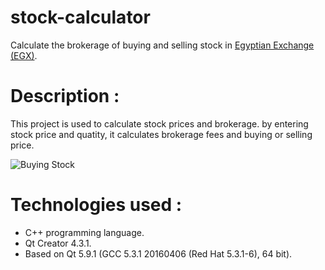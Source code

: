 # stock-calculator
Calculate the brokerage of buying and selling stock in [Egyptian Exchange (EGX)](http://www.egx.com.eg).

# Description :

This project is used to calculate stock prices and brokerage. by entering stock price and quatity, it calculates brokerage fees and buying or selling price.

![Buying Stock](/../master/screenshots/stock-calculator-buy.png?raw=true "Buying ESRS stock")


# Technologies used :
- C++ programming language.
- Qt Creator 4.3.1.
- Based on Qt 5.9.1 (GCC 5.3.1 20160406 (Red Hat 5.3.1-6), 64 bit).


